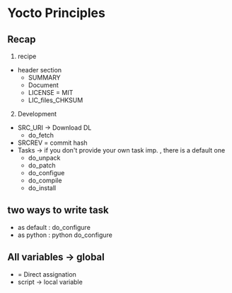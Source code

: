 # Yocto Principles

## Recap
1. recipe
- header section
    - SUMMARY
    - Document
    - LICENSE = MIT
    - LIC_files_CHKSUM

2. Development
- SRC_URI -> Download DL
    - do_fetch
- SRCREV = commit hash
- Tasks -> if you don't provide your own task imp. , there is a default one
    - do_unpack 
    - do_patch
    - do_configue
    - do_compile
    - do_install

## two ways to write task
- as default : do_configure
- as python : python do_configure

## All variables -> global
- = Direct assignation
- script -> local variable




